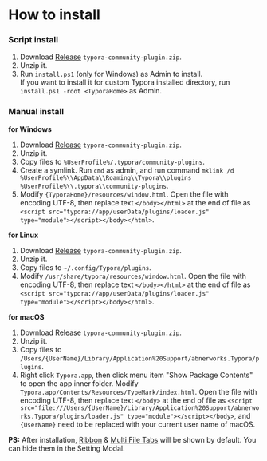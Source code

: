 # How to install



### Script install

1. Download [Release][release] `typora-community-plugin.zip`.
2. Unzip it.
3. Run `install.ps1` (only for Windows) as Admin to install. <br> If you want to install it for custom Typora installed directory, run `install.ps1 -root <TyporaHome>` as Admin.



### Manual install

**for Windows**

1. Download [Release][release] `typora-community-plugin.zip`.
2. Unzip it.
3. Copy files to `%UserProfile%/.typora/community-plugins`.
4. Create a symlink. Run `cmd` as admin, and run command `mklink /d %UserProfile%\\AppData\\Roaming\\Typora\\plugins %UserProfile%\\.typora\\community-plugins`.
5. Modify `{TyporaHome}/resources/window.html`. Open the file with encoding UTF-8, then replace text `</body></html>` at the end of file as `<script src="typora://app/userData/plugins/loader.js" type="module"></script></body></html>`.



**for Linux**

1. Download [Release][release] `typora-community-plugin.zip`.
2. Unzip it.
3. Copy files to `~/.config/Typora/plugins`.
4. Modify `/usr/share/typora/resources/window.html`. Open the file with encoding UTF-8, then replace text `</body></html>` at the end of file as `<script src="typora://app/userData/plugins/loader.js" type="module"></script></body></html>`.



**for macOS**

1. Download [Release][release] `typora-community-plugin.zip`.
2. Unzip it.
3. Copy files to `/Users/{UserName}/Library/Application%20Support/abnerworks.Typora/plugins`.
4. Right click `Typora.app`, then click menu item "Show Package Contents" to open the app inner folder. Modify `Typora.app/Contents/Resources/TypeMark/index.html`. Open the file with encoding UTF-8, then replace text `</body>` at the end of file as `<script src="file:///Users/{UserName}/Library/Application%20Support/abnerworks.Typora/plugins/loader.js" type="module"></script></body>`, and `{UserName}` need to be replaced with your current user name of macOS.



**PS:** After installation, [Ribbon](./3-ribbon.md) & [Multi File Tabs](./3-file-tabs.md) will be shown by default. You can hide them in the Setting Modal.



[release]: https://github.com/typora-community-plugin/typora-community-plugin/releases
